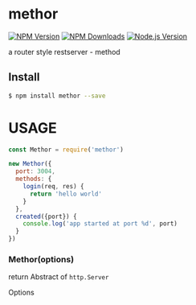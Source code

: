 # methor

[![NPM Version][npm-image]][npm-url]
[![NPM Downloads][downloads-image]][downloads-url]
[![Node.js Version][node-version-image]][node-version-url]

a router style restserver - method


## Install

```bash
$ npm install methor --save
```

# USAGE
```js
const Methor = require('methor')

new Methor({
  port: 3004,
  methods: {
    login(req, res) {
      return 'hello world'
    }
  },
  created({port}) {
    console.log('app started at port %d', port)
  }
})
```

### Methor(options)

return Abstract of `http.Server`

Options


[npm-image]: https://img.shields.io/npm/v/methor.svg
[npm-url]: https://npmjs.org/package/methor
[node-version-image]: https://img.shields.io/node/v/methor.svg
[node-version-url]: http://nodejs.org/download/
[downloads-image]: https://img.shields.io/npm/dm/methor.svg
[downloads-url]: https://npmjs.org/package/methor
